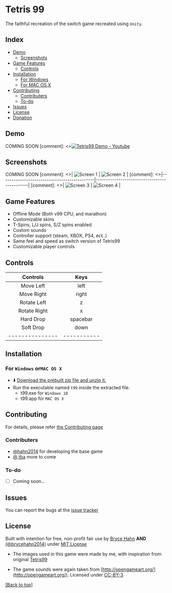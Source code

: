 # Tetris 99

The faithful recreation of the switch game recreated using `Unity`.

## Index

- [Demo](https://github.com/hahn2014/tetris99#demo)
  - [Screenshots](https://github.com/hahn2014/tetris99#screenshots)
- [Game Features](https://github.com/hahn2014/tetris99#game-features)
  - [Controls](https://github.com/hahn2014/tetris99#controls)
- [Installation](https://github.com/hahn2014/tetris99#installation)
  - [For Windows](https://github.com/hahn2014/tetris99#for-windows)
  - [For MAC OS X](https://github.com/hahn2014/tetris99#for-mac-os-x)
- [Contributing](https://github.com/hahn2014/tetris99#contributing)
  - [Contributers](https://github.com/hahn2014/tetris99#contributers)
  - [To-do](https://github.com/hahn2014/tetris99#to-do)
- [Issues](https://github.com/hahn2014/tetris99#issues)
- [License](https://github.com/hahn2014/tetris99#license)
- [Donation](https://github.com/hahn2014/tetris99#donation)

## Demo
COMING SOON
[comment]: <>[![Tetris99 Demo - Youtube](http://i.imgur.com/bHjlJfG.jpg)](https://www.youtube.com/watch?v=o99zpLsM-ZI)

## Screenshots
COMING SOON
[comment]: <>| ![Screen 1](http://i.imgur.com/3MzfmbT.jpg) | ![Screen 2](http://i.imgur.com/4OgIByR.png) |
[comment]: <>|---------------------------------------------|---------------------------------------------|
[comment]: <>| ![Screen 3](http://i.imgur.com/PFQJjE8.png) | ![Screen 4](http://i.imgur.com/lV4aIur.png) |

## Game Features

- Offline Mode (Both v99 CPU, and marathon)
- Customizable skins
- T-Spins, L/J spins, S/Z spins enabled
- Custom sounds
- Controller support (steam, XBOX, PS4, ect..)
- Same feel and speed as switch version of Tetris99
- Customizable player controls

## Controls

|   Controls    |   Keys    |
|:------------: |:--------: |
|   Move Left   |   left    |
|  Move Right   |   right   |
|  Rotate Left  |     z     |
| Rotate Right  |     x     |
|   Hard Drop   | spacebar  |
|   Soft Drop   |   down    |
|---------------|-----------|

## Installation


### For `Windows` or`MAC OS X` 

- :arrow_down: [Download the prebuilt zip file and unzip it.](https://github.com/hahn2014/tetris99/releases/latest)
- Run the executable named `t99` inside the extracted file.
  - t99.exe for `Windows 10`
  - t99.app for `MAC OS X`


## Contributing


For details, please refer [the Contributing page](https://github.com/hahn2014/tetris99/blob/master/CONTRIBUTING.rst)

### Contributers


- [@hahn2014](https://github.com/hahn2014/) for developing the base game
- [@ tba](https://github.com/) more to come

### To-do

- [ ] Coming soon...


## Issues

You can report the bugs at the [issue tracker](https://github.com/hahn2014/tetris99/issues)

## License

Built with intention for free, non-profit fair use by [Bryce Hahn](https://github.com/hahn2014/) 
**AND**
[(@brycehahn2014)](https://twitter.com/brycehahn2014) under [MIT License](https://opensource.org/licenses/MIT)

- The images used in this game were made by me, with inspiration from original [Tetris99](https://www.nintendo.com/games/detail/tetris-99-switch/)

- The game sounds were again taken from [http://opengameart.org/](http://opengameart.org/). Licensed under [CC-BY-3](http://creativecommons.org/licenses/by/3.0/)

[[Back to top]](https://github.com/hahn2014/tetris99#index)